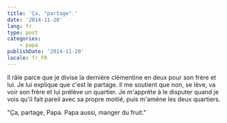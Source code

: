 ```yaml
---
title: 'Ça, "partage".'
date: '2014-11-20'
lang: fr
type: post
categories:
    - papa
publishDate: '2014-11-20'
locale: fr_FR
---
```


Il râle parce que je divise la dernière clémentine en deux pour son frère et lui. Je lui explique que c'est le partage. Il me soutient que non, se lève, va voir son frère et lui prélève un quartier. Je m'apprête à le disputer quand je vois qu'il fait pareil avec sa propre moitié, puis m'amène les deux quartiers.

"Ça, partage, Papa. Papa aussi, manger du fruit."
